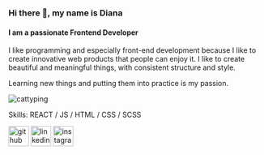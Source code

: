 ### Hi there 👋, my name is Diana 
#### I am a passionate Frontend Developer
I like programming and especially front-end development because I like to create innovative web products that people can enjoy it.
I like to create beautiful and meaningful things, with consistent structure and style.

Learning new things and putting them into practice is my passion.

![cattyping](https://user-images.githubusercontent.com/107324813/212471604-75bc711c-3d6f-42f9-9226-54fdb84ffcc9.gif)

Skills: REACT / JS / HTML / CSS / SCSS



[<img src='https://cdn.jsdelivr.net/npm/simple-icons@3.0.1/icons/github.svg' alt='github' height='40'>](https://github.com/WWILLDDI)  [<img src='https://cdn.jsdelivr.net/npm/simple-icons@3.0.1/icons/linkedin.svg' alt='linkedin' height='40'>](https://www.linkedin.com/in/diana-alexeeva-994ab5248/)  [<img src='https://cdn.jsdelivr.net/npm/simple-icons@3.0.1/icons/instagram.svg' alt='instagram' height='40'>](https://www.instagram.com/wwillddi/)  
 

